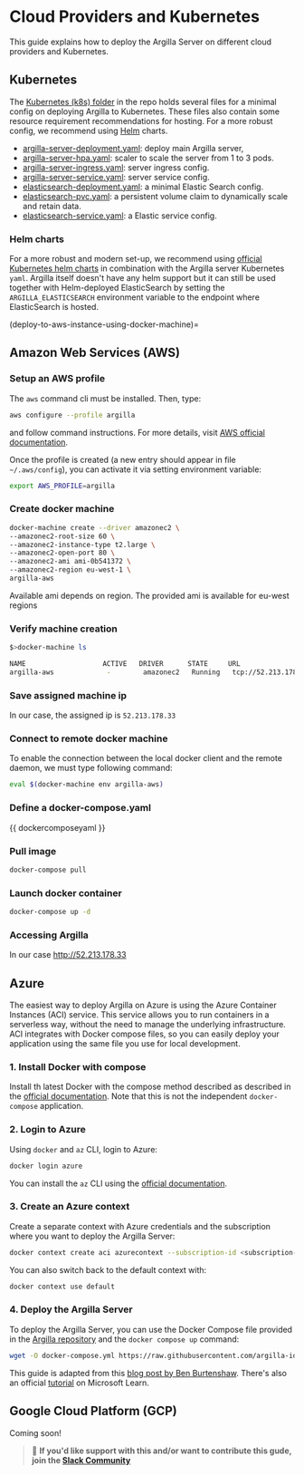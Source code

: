 
# Cloud Providers and Kubernetes

This guide explains how to deploy the Argilla Server on different cloud providers and Kubernetes.

## Kubernetes

The [Kubernetes (k8s) folder](https://github.com/argilla-io/argilla/tree/main/k8s) in the repo holds several files for a minimal config on deploying Argilla to Kubernetes. These files also contain some resource requirement recommendations for hosting. For a more robust config, we recommend using [Helm](#helm-charts) charts.

- [argilla-server-deployment.yaml](https://github.com/argilla-io/argilla/tree/main/k8s/argilla-server-deployment.yaml): deploy main Argilla server,
- [argilla-server-hpa.yaml](https://github.com/argilla-io/argilla/tree/main/k8s/argilla-server-hpa.yaml): scaler to scale the server from 1 to 3 pods.
- [argilla-server-ingress.yaml](https://github.com/argilla-io/argilla/tree/main/k8s/argilla-server-ingress.yaml): server ingress config.
- [argilla-server-service.yaml](https://github.com/argilla-io/argilla/tree/main/k8s/argilla-server-service.yaml): server service config.
- [elasticsearch-deployment.yaml](https://github.com/argilla-io/argilla/tree/main/k8s/elasticsearch-deployment.yaml): a minimal Elastic Search config.
- [elasticsearch-pvc.yaml](https://github.com/argilla-io/argilla/tree/main/k8s/elasticsearch-pvc.yaml): a persistent volume claim to dynamically scale and retain data.
- [elasticsearch-service.yaml](https://github.com/argilla-io/argilla/tree/main/k8s/elasticsearch-service.yaml): a Elastic service config.

### Helm charts

For a more robust and modern set-up, we recommend using [official Kubernetes helm charts](https://github.com/elastic/helm-charts) in combination with the Argilla server Kubernetes `yaml`. Argilla itself doesn't have any helm support but it can still be used together with Helm-deployed ElasticSearch by setting the `ARGILLA_ELASTICSEARCH` environment variable to the endpoint where ElasticSearch is hosted.

(deploy-to-aws-instance-using-docker-machine)=
## Amazon Web Services (AWS)

### Setup an AWS profile

The `aws` command cli must be installed. Then, type:

```bash
aws configure --profile argilla
```

and follow command instructions. For more details, visit [AWS official documentation](https://docs.aws.amazon.com/cli/latest/userguide/cli-configure-profiles.html).

Once the profile is created (a new entry should appear in file `~/.aws/config`), you can activate it via setting environment variable:

```bash
export AWS_PROFILE=argilla
```

### Create docker machine

```bash
docker-machine create --driver amazonec2 \
--amazonec2-root-size 60 \
--amazonec2-instance-type t2.large \
--amazonec2-open-port 80 \
--amazonec2-ami ami-0b541372 \
--amazonec2-region eu-west-1 \
argilla-aws
```

Available ami depends on region. The provided ami is available for eu-west regions

### Verify machine creation

```bash
$>docker-machine ls

NAME                   ACTIVE   DRIVER      STATE     URL                        SWARM   DOCKER     ERRORS
argilla-aws             -        amazonec2   Running   tcp://52.213.178.33:2376           v20.10.7
```

### Save assigned machine ip

In our case, the assigned ip is `52.213.178.33`

### Connect to remote docker machine

To enable the connection between the local docker client and the remote daemon, we must type following command:

```bash
eval $(docker-machine env argilla-aws)
```

### Define a docker-compose.yaml

{{ dockercomposeyaml }}

### Pull image

```bash
docker-compose pull
```

### Launch docker container

```bash
docker-compose up -d
```

### Accessing Argilla

In our case http://52.213.178.33

## Azure

The easiest way to deploy Argilla on Azure is using the Azure Container Instances (ACI) service. This service allows you to run containers in a serverless way, without the need to manage the underlying infrastructure. ACI integrates with Docker compose files, so you can easily deploy your application using the same file you use for local development.

### 1. Install Docker with compose

Install th latest Docker with the compose method described as described in the [official documentation](https://docs.docker.com/compose/install/). Note that this is not the independent `docker-compose` application.

### 2. Login to Azure

Using `docker` and `az` CLI, login to Azure:

```bash
docker login azure
```
You can install the `az` CLI using the [official documentation](https://docs.microsoft.com/en-us/cli/azure/install-azure-cli).

### 3. Create an Azure context

Create a separate context with Azure credentials and the subscription where you want to deploy the Argilla Server:

```bash
docker context create aci azurecontext --subscription-id <subscription-id> --resource-group <resource-group> --location <location>
```
You can also switch back to the default context with:

```bash
docker context use default
```

### 4. Deploy the Argilla Server

To deploy the Argilla Server, you can use the Docker Compose file provided in the [Argilla repository](https://raw.githubusercontent.com/argilla-io/argilla/main/docker-compose.yaml) and the `docker compose up` command:

```bash
wget -O docker-compose.yml https://raw.githubusercontent.com/argilla-io/argilla/main/docker-compose.yaml && docker-compose up -d
```

This guide is adapted from this [blog post by Ben Burtenshaw](https://medium.com/@ben.burtenshaw/zero-to-demo-on-azure-with-docker-compose-and-container-instances-4e83b78003b). There's also an official [tutorial](https://learn.microsoft.com/en-us/azure/container-instances/tutorial-docker-compose) on Microsoft Learn.

## Google Cloud Platform (GCP)

Coming soon!

> 🚒 **If you'd like support with this and/or want to contribute this gude, join the [Slack Community](https://join.slack.com/t/rubrixworkspace/shared_invite/zt-whigkyjn-a3IUJLD7gDbTZ0rKlvcJ5g)**

